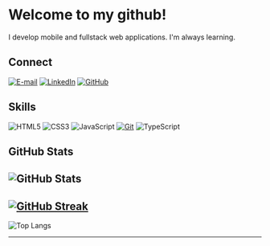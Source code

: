 # Welcome to my github!

I develop mobile and fullstack web applications. I'm always learning.

## Connect
[![E-mail](https://img.shields.io/badge/-Email-000?style=for-the-badge&logo=microsoft-outlook&logoColor=E94D5F)](mailto:dev@iugmali.com)
[![LinkedIn](https://img.shields.io/badge/-LinkedIn-000?style=for-the-badge&logo=linkedin&logoColor=30A3DC)](https://www.linkedin.com/in/iugmali/)
[![GitHub](https://img.shields.io/badge/GitHub-000?style=for-the-badge&logo=github&logoColor=30A3DC)](https://www.github.com/iugmali)

## Skills
![HTML5](https://img.shields.io/badge/HTML-000?style=for-the-badge&logo=html5&logoColor=30A3DC)
![CSS3](https://img.shields.io/badge/CSS3-000?style=for-the-badge&logo=css3&logoColor=E94D5F)
![JavaScript](https://img.shields.io/badge/JavaScript-000?style=for-the-badge&logo=javascript&logoColor=30A3DC)
[![Git](https://img.shields.io/badge/Git-000?style=for-the-badge&logo=git&logoColor=E94D5F)](https://git-scm.com/doc)
![TypeScript](https://img.shields.io/badge/TypeScript-000?style=for-the-badge&logo=typescript)

## GitHub Stats
![GitHub Stats](https://github-readme-stats.vercel.app/api?username=iugmali&theme=transparent&bg_color=000&border_color=30A3DC&show_icons=true&icon_color=30A3DC&title_color=E94D5F&text_color=FFF&hide=stars)
---
[![GitHub Streak](https://streak-stats.demolab.com/?user=iugmali&theme=bear&background=000&border=30A3DC&dates=FFF)](https://git.io/streak-stats)
---
![Top Langs](https://github-readme-stats-git-masterrstaa-rickstaa.vercel.app/api/top-langs/?username=iugmali&layout=compact&bg_color=000&border_color=30A3DC&title_color=E94D5F&text_color=FFF)

---

<!---
iugmali/iugmali is a ✨ special ✨ repository because its `README.md` (this file) appears on your GitHub profile.
You can click the Preview link to take a look at your changes.
--->
